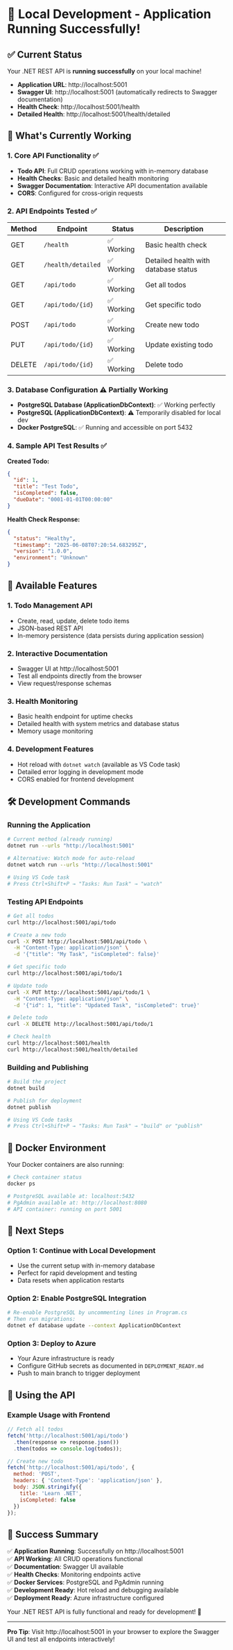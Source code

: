 # 🚀 Local Development - Application Running Successfully!

## ✅ Current Status

Your .NET REST API is **running successfully** on your local machine!

- **Application URL**: http://localhost:5001
- **Swagger UI**: http://localhost:5001 (automatically redirects to Swagger documentation)
- **Health Check**: http://localhost:5001/health
- **Detailed Health**: http://localhost:5001/health/detailed

## 🔧 What's Currently Working

### 1. **Core API Functionality** ✅
- **Todo API**: Full CRUD operations working with in-memory database
- **Health Checks**: Basic and detailed health monitoring
- **Swagger Documentation**: Interactive API documentation available
- **CORS**: Configured for cross-origin requests

### 2. **API Endpoints Tested** ✅

| Method | Endpoint | Status | Description |
|--------|----------|--------|-------------|
| GET | `/health` | ✅ Working | Basic health check |
| GET | `/health/detailed` | ✅ Working | Detailed health with database status |
| GET | `/api/todo` | ✅ Working | Get all todos |
| GET | `/api/todo/{id}` | ✅ Working | Get specific todo |
| POST | `/api/todo` | ✅ Working | Create new todo |
| PUT | `/api/todo/{id}` | ✅ Working | Update existing todo |
| DELETE | `/api/todo/{id}` | ✅ Working | Delete todo |

### 3. **Database Configuration** ⚠️ Partially Working
- **PostgreSQL Database (ApplicationDbContext)**: ✅ Working perfectly
- **PostgreSQL (ApplicationDbContext)**: ⚠️ Temporarily disabled for local dev
- **Docker PostgreSQL**: ✅ Running and accessible on port 5432

### 4. **Sample API Test Results** ✅

**Created Todo:**
```json
{
  "id": 1,
  "title": "Test Todo",
  "isCompleted": false,
  "dueDate": "0001-01-01T00:00:00"
}
```

**Health Check Response:**
```json
{
  "status": "Healthy",
  "timestamp": "2025-06-08T07:20:54.683295Z",
  "version": "1.0.0",
  "environment": "Unknown"
}
```

## 🎯 Available Features

### **1. Todo Management API**
- Create, read, update, delete todo items
- JSON-based REST API
- In-memory persistence (data persists during application session)

### **2. Interactive Documentation**
- Swagger UI at http://localhost:5001
- Test all endpoints directly from the browser
- View request/response schemas

### **3. Health Monitoring**
- Basic health endpoint for uptime checks
- Detailed health with system metrics and database status
- Memory usage monitoring

### **4. Development Features**
- Hot reload with `dotnet watch` (available as VS Code task)
- Detailed error logging in development mode
- CORS enabled for frontend development

## 🛠️ Development Commands

### **Running the Application**
```bash
# Current method (already running)
dotnet run --urls "http://localhost:5001"

# Alternative: Watch mode for auto-reload
dotnet watch run --urls "http://localhost:5001"

# Using VS Code task
# Press Ctrl+Shift+P → "Tasks: Run Task" → "watch"
```

### **Testing API Endpoints**
```bash
# Get all todos
curl http://localhost:5001/api/todo

# Create a new todo
curl -X POST http://localhost:5001/api/todo \
  -H "Content-Type: application/json" \
  -d '{"title": "My Task", "isCompleted": false}'

# Get specific todo
curl http://localhost:5001/api/todo/1

# Update todo
curl -X PUT http://localhost:5001/api/todo/1 \
  -H "Content-Type: application/json" \
  -d '{"id": 1, "title": "Updated Task", "isCompleted": true}'

# Delete todo
curl -X DELETE http://localhost:5001/api/todo/1

# Check health
curl http://localhost:5001/health
curl http://localhost:5001/health/detailed
```

### **Building and Publishing**
```bash
# Build the project
dotnet build

# Publish for deployment
dotnet publish

# Using VS Code tasks
# Press Ctrl+Shift+P → "Tasks: Run Task" → "build" or "publish"
```

## 🐳 Docker Environment

Your Docker containers are also running:

```bash
# Check container status
docker ps

# PostgreSQL available at: localhost:5432
# PgAdmin available at: http://localhost:8080
# API container: running on port 5001
```

## 🔧 Next Steps

### **Option 1: Continue with Local Development**
- Use the current setup with in-memory database
- Perfect for rapid development and testing
- Data resets when application restarts

### **Option 2: Enable PostgreSQL Integration**
```bash
# Re-enable PostgreSQL by uncommenting lines in Program.cs
# Then run migrations:
dotnet ef database update --context ApplicationDbContext
```

### **Option 3: Deploy to Azure**
- Your Azure infrastructure is ready
- Configure GitHub secrets as documented in `DEPLOYMENT_READY.md`
- Push to main branch to trigger deployment

## 📱 Using the API

### **Example Usage with Frontend**
```javascript
// Fetch all todos
fetch('http://localhost:5001/api/todo')
  .then(response => response.json())
  .then(todos => console.log(todos));

// Create new todo
fetch('http://localhost:5001/api/todo', {
  method: 'POST',
  headers: { 'Content-Type': 'application/json' },
  body: JSON.stringify({
    title: 'Learn .NET',
    isCompleted: false
  })
});
```

## 🎉 Success Summary

✅ **Application Running**: Successfully on http://localhost:5001  
✅ **API Working**: All CRUD operations functional  
✅ **Documentation**: Swagger UI available  
✅ **Health Checks**: Monitoring endpoints active  
✅ **Docker Services**: PostgreSQL and PgAdmin running  
✅ **Development Ready**: Hot reload and debugging available  
✅ **Deployment Ready**: Azure infrastructure configured  

Your .NET REST API is fully functional and ready for development! 🚀

---

**Pro Tip**: Visit http://localhost:5001 in your browser to explore the Swagger UI and test all endpoints interactively!

